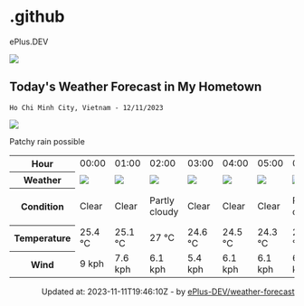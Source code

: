 # .github
ePlus.DEV

![](https://komarev.com/ghpvc/?username=ePlus-DEV&style=for-the-badge)

## Today's Weather Forecast in My Hometown



`Ho Chi Minh City, Vietnam - 12/11/2023`

<img src="https://cdn.weatherapi.com/weather/64x64/day/176.png" />

Patchy rain possible


<table>
    <tr>
        <th>Hour</th>
        <td>00:00</td><td>01:00</td><td>02:00</td><td>03:00</td><td>04:00</td><td>05:00</td><td>06:00</td><td>07:00</td><td>08:00</td><td>09:00</td><td>10:00</td><td>11:00</td><td>12:00</td><td>13:00</td><td>14:00</td><td>15:00</td><td>16:00</td><td>17:00</td><td>18:00</td><td>19:00</td><td>20:00</td><td>21:00</td><td>22:00</td><td>23:00</td>
    </tr>
    <tr>
        <th>Weather</th>
        <td><img src="https://cdn.weatherapi.com/weather/64x64/night/113.png"></img></td><td><img src="https://cdn.weatherapi.com/weather/64x64/night/113.png"></img></td><td><img src="https://cdn.weatherapi.com/weather/64x64/night/116.png"></img></td><td><img src="https://cdn.weatherapi.com/weather/64x64/night/113.png"></img></td><td><img src="https://cdn.weatherapi.com/weather/64x64/night/113.png"></img></td><td><img src="https://cdn.weatherapi.com/weather/64x64/night/113.png"></img></td><td><img src="https://cdn.weatherapi.com/weather/64x64/day/116.png"></img></td><td><img src="https://cdn.weatherapi.com/weather/64x64/day/113.png"></img></td><td><img src="https://cdn.weatherapi.com/weather/64x64/day/113.png"></img></td><td><img src="https://cdn.weatherapi.com/weather/64x64/day/116.png"></img></td><td><img src="https://cdn.weatherapi.com/weather/64x64/day/116.png"></img></td><td><img src="https://cdn.weatherapi.com/weather/64x64/day/263.png"></img></td><td><img src="https://cdn.weatherapi.com/weather/64x64/day/176.png"></img></td><td><img src="https://cdn.weatherapi.com/weather/64x64/day/263.png"></img></td><td><img src="https://cdn.weatherapi.com/weather/64x64/day/353.png"></img></td><td><img src="https://cdn.weatherapi.com/weather/64x64/day/263.png"></img></td><td><img src="https://cdn.weatherapi.com/weather/64x64/day/176.png"></img></td><td><img src="https://cdn.weatherapi.com/weather/64x64/day/176.png"></img></td><td><img src="https://cdn.weatherapi.com/weather/64x64/night/176.png"></img></td><td><img src="https://cdn.weatherapi.com/weather/64x64/night/176.png"></img></td><td><img src="https://cdn.weatherapi.com/weather/64x64/night/176.png"></img></td><td><img src="https://cdn.weatherapi.com/weather/64x64/night/176.png"></img></td><td><img src="https://cdn.weatherapi.com/weather/64x64/night/113.png"></img></td><td><img src="https://cdn.weatherapi.com/weather/64x64/night/113.png"></img></td>
    </tr>
    <tr>
        <th>Condition</th>
        <td width="200px">Clear</td><td width="200px">Clear</td><td width="200px">Partly cloudy</td><td width="200px">Clear</td><td width="200px">Clear</td><td width="200px">Clear</td><td width="200px">Partly cloudy</td><td width="200px">Sunny</td><td width="200px">Sunny</td><td width="200px">Partly cloudy</td><td width="200px">Partly cloudy</td><td width="200px">Patchy light drizzle</td><td width="200px">Patchy rain possible</td><td width="200px">Patchy light drizzle</td><td width="200px">Light rain shower</td><td width="200px">Patchy light drizzle</td><td width="200px">Patchy rain possible</td><td width="200px">Patchy rain possible</td><td width="200px">Patchy rain possible</td><td width="200px">Patchy rain possible</td><td width="200px">Patchy rain possible</td><td width="200px">Patchy rain possible</td><td width="200px">Clear</td><td width="200px">Clear</td>
    </tr>
    <tr>
        <th>Temperature</th>
        <td>25.4 °C</td><td>25.1 °C</td><td>27 °C</td><td>24.6 °C</td><td>24.5 °C</td><td>24.3 °C</td><td>24.2 °C</td><td>25.6 °C</td><td>27.3 °C</td><td>29 °C</td><td>30.5 °C</td><td>31.5 °C</td><td>32.3 °C</td><td>32.3 °C</td><td>32 °C</td><td>31.8 °C</td><td>30.2 °C</td><td>28.2 °C</td><td>26.3 °C</td><td>25.7 °C</td><td>25.3 °C</td><td>25.2 °C</td><td>25.1 °C</td><td>25 °C</td>
    </tr>
    <tr>
        <th>Wind</th>
        <td>9 kph</td><td>7.6 kph</td><td>6.1 kph</td><td>5.4 kph</td><td>6.1 kph</td><td>6.1 kph</td><td>6.5 kph</td><td>7.6 kph</td><td>8.3 kph</td><td>8.3 kph</td><td>7.9 kph</td><td>7.6 kph</td><td>6.5 kph</td><td>6.1 kph</td><td>4.7 kph</td><td>7.6 kph</td><td>10.4 kph</td><td>11.5 kph</td><td>11.5 kph</td><td>10.8 kph</td><td>9.7 kph</td><td>8.6 kph</td><td>7.6 kph</td><td>6.5 kph</td>
    </tr>
</table>


<div align="right">
    Updated at: 2023-11-11T19:46:10Z - by <a target="_blank"
        href="https://github.com/ePlus-DEV/weather-forecast">ePlus-DEV/weather-forecast</a>
</div>
